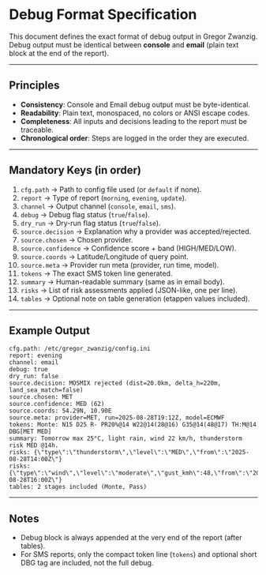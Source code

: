 


# Debug Format Specification

This document defines the exact format of debug output in Gregor Zwanzig.  
Debug output must be identical between **console** and **email** (plain text block at the end of the report).

---

## Principles
- **Consistency**: Console and Email debug output must be byte-identical.
- **Readability**: Plain text, monospaced, no colors or ANSI escape codes.
- **Completeness**: All inputs and decisions leading to the report must be traceable.
- **Chronological order**: Steps are logged in the order they are executed.

---

## Mandatory Keys (in order)

1. `cfg.path` → Path to config file used (or `default` if none).
2. `report` → Type of report (`morning`, `evening`, `update`).
3. `channel` → Output channel (`console`, `email`, `sms`).
4. `debug` → Debug flag status (`true`/`false`).
5. `dry_run` → Dry-run flag status (`true`/`false`).
6. `source.decision` → Explanation why a provider was accepted/rejected.
7. `source.chosen` → Chosen provider.
8. `source.confidence` → Confidence score + band (HIGH/MED/LOW).
9. `source.coords` → Latitude/Longitude of query point.
10. `source.meta` → Provider run meta (provider, run time, model).
11. `tokens` → The exact SMS token line generated.
12. `summary` → Human-readable summary (same as in email body).
13. `risks` → List of risk assessments applied (JSON-like, one per line).
14. `tables` → Optional note on table generation (etappen values included).

---

## Example Output
```
cfg.path: /etc/gregor_zwanzig/config.ini
report: evening
channel: email
debug: true
dry_run: false
source.decision: MOSMIX rejected (dist=20.0km, delta_h=220m, land_sea_match=false)
source.chosen: MET
source.confidence: MED (62)
source.coords: 54.29N, 10.90E
source.meta: provider=MET, run=2025-08-28T19:12Z, model=ECMWF
tokens: Monte: N15 D25 R- PR20%@14 W22@14(28@16) G35@14(48@17) TH:M@14 DBG[MET MED]
summary: Tomorrow max 25°C, light rain, wind 22 km/h, thunderstorm risk MED @14h.
risks: {\"type\":\"thunderstorm\",\"level\":\"MED\",\"from\":\"2025-08-28T14:00Z\"}
risks: {\"type\":\"wind\",\"level\":\"moderate\",\"gust_kmh\":48,\"from\":\"2025-08-28T16:00Z\"}
tables: 2 stages included (Monte, Pass)
```

---

## Notes
- Debug block is always appended at the very end of the report (after tables).
- For SMS reports, only the compact token line (`tokens`) and optional short DBG tag are included, not the full debug.
